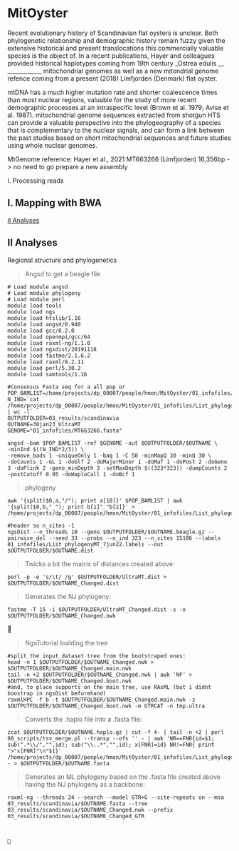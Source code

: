 # MitOyster

Recent evolutionary history of Scandinavian flat oysters is unclear. Both phylogenetic relationship and demographic history remain fuzzy given the extensive historical and present translocations this commercially valuable species is the object of.
In a recent publications, Hayer and colleagues provided historical haplotypes coming from 19th century _Ostrea edulis __ ____________
mitochondrial genomes as well as a new mitondrial genome refence coming from a present (2018) Limfjorden (Denmark) flat oyster.

mtDNA has a much higher mutation rate and shorter coalescence times than most nuclear regions, valuable for the study of more recent demographic processes at an intraspecific level (Brown et al. 1979; Avise et al. 1987). mitochondrial genome sequences extracted from shotgun HTS can provide a valuable perspective into the phylogeography of a species that is complementary to the nuclear signals, and can form a link between the past studies based on short mitochondrial sequences and future studies using whole nuclear genomes.

MtGenome reference: Hayer et al., 2021 MT663266 (Limfjorden) 16,356bp
-> no need to go prepare a new assembly 

I. Processing reads

## I. Mapping with BWA

[II Analyses](II-Analyses)

## II Analyses
Regional structure and phylogenetics
>Angsd to get a beagle file 
```
# Load module angsd
# Load module phylogeny
# Load module perl
module load tools
module load ngs
module load htslib/1.16
module load angsd/0.940
module load gcc/8.2.0
module load openmpi/gcc/64
module load raxml-ng/1.1.0
module load ngsdist/20191118
module load fastme/2.1.6.2
module load raxml/8.2.11
module load perl/5.30.2
module load samtools/1.16
```


```
#Consensus Fasta seq for a all pop or 
POP_BAMLIST=/home/projects/dp_00007/people/hmon/MitOyster/01_infofiles/List_phylogenyMT_7jun22.txt
N_IND=`cat /home/projects/dp_00007/people/hmon/MitOyster/01_infofiles/List_phylogenyMT_7jun22.txt | wc -l`
OUTPUTFOLDER=03_results/scandinavia
OUTNAME=30jan23_UltraMT
GENOME="01_infofiles/MT663266.fasta"

angsd -bam $POP_BAMLIST -ref $GENOME -out $OUTPUTFOLDER/$OUTNAME \
-minInd $((N_IND*2/3)) \
-remove_bads 1 -uniqueOnly 1 -baq 1 -C 50 -minMapQ 30 -minQ 30 \
-doCounts 1 -GL 1 -doGlf 2 -doMajorMinor 1 -doMaf 1 -doPost 2 -doGeno 3 -doPlink 2 -geno_minDepth 3 -setMaxDepth $((323*323)) -dumpCounts 2 -postCutoff 0.95 -doHaploCall 1 -doBcf 1 
```

>phylogeny
```
awk '{split($0,a,"/"); print a[10]}' $POP_BAMLIST | awk '{split($0,b,"_"); print b[1]"_"b[2]}' > /home/projects/dp_00007/people/hmon/MitOyster/01_infofiles/List_phylogenyMT_7jun22.labels

#header so n_sites -1
ngsDist --n_threads 10 --geno $OUTPUTFOLDER/$OUTNAME.beagle.gz --pairwise_del --seed 33 --probs --n_ind 323 --n_sites 15106 --labels 01_infofiles/List_phylogenyMT_7jun22.labels --out $OUTPUTFOLDER/$OUTNAME.dist
```


>Twicks a bit the matrix of distances created above:
```
perl -p -e 's/\t/ /g' $OUTPUTFOLDER/UltraMT.dist > $OUTPUTFOLDER/$OUTNAME_Changed.dist
```

>Generates the NJ phylogeny:
```
fastme -T 15 -i $OUTPUTFOLDER/UltraMT_Changed.dist -s -o $OUTPUTFOLDER/$OUTNAME_Changed.nwk
```
🤝

>NgsTutorial building the tree
```
#split the input dataset tree from the bootstraped ones:
head -n 1 $OUTPUTFOLDER/$OUTNAME_Changed.nwk > $OUTPUTFOLDER/$OUTNAME_Changed.main.nwk
tail -n +2 $OUTPUTFOLDER/$OUTNAME_Changed.nwk | awk 'NF' > $OUTPUTFOLDER/$OUTNAME_Changed.boot.nwk
#and, to place supports on the main tree, use RAxML (but i didnt boostrap in ngsDist beforehand)
raxmlHPC -f b -t $OUTPUTFOLDER/$OUTNAME_Changed.main.nwk -z $OUTPUTFOLDER/$OUTNAME_Changed.boot.nwk -m GTRCAT -n tmp.ultra
```

>Converts the .haplo file into a .fasta file:
```
zcat $OUTPUTFOLDER/$OUTNAME.haplo.gz | cut -f 4- | tail -n +2 | perl 00_scripts/tsv_merge.pl --transp --ofs '' - | awk 'NR==FNR{id=$1; sub(".*\\/","",id); sub("\\..*","",id); x[FNR]=id} NR!=FNR{ print ">"x[FNR]"\n"$1}' /home/projects/dp_00007/people/hmon/MitOyster/01_infofiles/List_phylogenyMT_7jun22.labels - > $OUTPUTFOLDER/$OUTNAME.fasta
```
>Generates an ML phylogeny based on the .fasta file created above having the NJ phylogeny as a backbone:
```
raxml-ng --threads 24 --search --model GTR+G --site-repeats on --msa 03_results/scandinavia/$OUTNAME.fasta --tree 03_results/scandinavia/$OUTNAME_Changed.nwk --prefix 03_results/scandinavia/$OUTNAME_Changed_GTR



🤝
